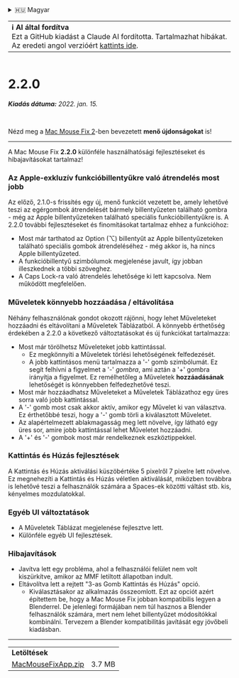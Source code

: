 <details>
<summary>🇭🇺 Magyar</summary>

[🇬🇧 English (GitHub)](https://github.com/noah-nuebling/mac-mouse-fix/releases/tag/2.2.0)\
[🇦🇩 Català](https://redirect.macmousefix.com/?target=mmf-release&tag=2.2.0&locale=ca)\
[🇩🇪 Deutsch](https://redirect.macmousefix.com/?target=mmf-release&tag=2.2.0&locale=de)\
[🇪🇸 Español](https://redirect.macmousefix.com/?target=mmf-release&tag=2.2.0&locale=es)\
[🇫🇷 Français](https://redirect.macmousefix.com/?target=mmf-release&tag=2.2.0&locale=fr)\
[🇮🇩 Indonesia](https://redirect.macmousefix.com/?target=mmf-release&tag=2.2.0&locale=id)\
[🇮🇹 Italiano](https://redirect.macmousefix.com/?target=mmf-release&tag=2.2.0&locale=it)\
**🇭🇺 Magyar**\
[🇳🇱 Nederlands](https://redirect.macmousefix.com/?target=mmf-release&tag=2.2.0&locale=nl)\
[🇵🇱 Polski](https://redirect.macmousefix.com/?target=mmf-release&tag=2.2.0&locale=pl)\
[🇧🇷 Português (Brasil)](https://redirect.macmousefix.com/?target=mmf-release&tag=2.2.0&locale=pt-BR)\
[🇵🇹 Português (Portugal)](https://redirect.macmousefix.com/?target=mmf-release&tag=2.2.0&locale=pt-PT)\
[🇷🇴 Română](https://redirect.macmousefix.com/?target=mmf-release&tag=2.2.0&locale=ro)\
[🇸🇪 Svenska](https://redirect.macmousefix.com/?target=mmf-release&tag=2.2.0&locale=sv)\
[🇻🇳 Tiếng Việt](https://redirect.macmousefix.com/?target=mmf-release&tag=2.2.0&locale=vi)\
[🇹🇷 Türkçe](https://redirect.macmousefix.com/?target=mmf-release&tag=2.2.0&locale=tr)\
[🇨🇿 Čeština](https://redirect.macmousefix.com/?target=mmf-release&tag=2.2.0&locale=cs)\
[🇬🇷 Ελληνικά](https://redirect.macmousefix.com/?target=mmf-release&tag=2.2.0&locale=el)\
[🇷🇺 Русский](https://redirect.macmousefix.com/?target=mmf-release&tag=2.2.0&locale=ru)\
[🇺🇦 Українська](https://redirect.macmousefix.com/?target=mmf-release&tag=2.2.0&locale=uk)\
[🇮🇱 עברית](https://redirect.macmousefix.com/?target=mmf-release&tag=2.2.0&locale=he)\
[🇸🇦 العربية](https://redirect.macmousefix.com/?target=mmf-release&tag=2.2.0&locale=ar)\
[🇮🇳 हिन्दी](https://redirect.macmousefix.com/?target=mmf-release&tag=2.2.0&locale=hi)\
[🇹🇭 ไทย](https://redirect.macmousefix.com/?target=mmf-release&tag=2.2.0&locale=th)\
[🇨🇳 中文 (简体)](https://redirect.macmousefix.com/?target=mmf-release&tag=2.2.0&locale=zh-Hans)\
[🇨🇳 中文 (繁體)](https://redirect.macmousefix.com/?target=mmf-release&tag=2.2.0&locale=zh-Hant)\
[🇭🇰 中文（香港)](https://redirect.macmousefix.com/?target=mmf-release&tag=2.2.0&locale=zh-HK)\
[🇯🇵 日本語](https://redirect.macmousefix.com/?target=mmf-release&tag=2.2.0&locale=ja)\
[🇰🇷 한국어](https://redirect.macmousefix.com/?target=mmf-release&tag=2.2.0&locale=ko)\
[Help translate Mac Mouse Fix to different languages!](https://github.com/noah-nuebling/mac-mouse-fix/discussions/731)
</details>
<table align=><td>
<b>ℹ️ AI által fordítva</b><br>
Ezt a GitHub kiadást a Claude AI fordította. Tartalmazhat hibákat.<br>
Az eredeti angol verzióért <a href="https://github.com/noah-nuebling/mac-mouse-fix/releases/tag/2.2.0">kattints ide</a>.
</td></table>

<table></table>

# 2.2.0
***Kiadás dátuma:** 2022. jan. 15.*

<br>

Nézd meg a [Mac Mouse Fix 2](https://redirect.macmousefix.com/?target=mmf-release&tag=2.0.0&locale=hu)-ben bevezetett **menő újdonságokat** is!

---

A Mac Mouse Fix **2.2.0** különféle használhatósági fejlesztéseket és hibajavításokat tartalmaz!

### Az Apple-exkluzív funkcióbillentyűkre való átrendelés most jobb

Az előző, 2.1.0-s frissítés egy új, menő funkciót vezetett be, amely lehetővé teszi az egérgombok átrendelését bármely billentyűzeten található gombra - még az Apple billentyűzeteken található speciális funkcióbillentyűkre is. A 2.2.0 további fejlesztéseket és finomításokat tartalmaz ehhez a funkcióhoz:

- Most már tarthatod az Option (⌥) billentyűt az Apple billentyűzeteken található speciális gombok átrendeléséhez - még akkor is, ha nincs Apple billentyűzeted.
- A funkcióbillentyű szimbólumok megjelenése javult, így jobban illeszkednek a többi szöveghez.
- A Caps Lock-ra való átrendelés lehetősége ki lett kapcsolva. Nem működött megfelelően.

### Műveletek könnyebb hozzáadása / eltávolítása

Néhány felhasználónak gondot okozott rájönni, hogy lehet Műveleteket hozzáadni és eltávolítani a Műveletek Táblázatból. A könnyebb érthetőség érdekében a 2.2.0 a következő változtatásokat és új funkciókat tartalmazza:

- Most már törölhetsz Műveleteket jobb kattintással.
  - Ez megkönnyíti a Műveletek törlési lehetőségének felfedezését.
  - A jobb kattintásos menü tartalmazza a '-' gomb szimbólumát. Ez segít felhívni a figyelmet a '-' _gombra_, ami aztán a '+' gombra irányítja a figyelmet. Ez remélhetőleg a Műveletek **hozzáadásának** lehetőségét is könnyebben felfedezhetővé teszi.
- Most már hozzáadhatsz Műveleteket a Műveletek Táblázathoz egy üres sorra való jobb kattintással.
- A '-' gomb most csak akkor aktív, amikor egy Művelet ki van választva. Ez érthetőbbé teszi, hogy a '-' gomb törli a kiválasztott Műveletet.
- Az alapértelmezett ablakmagasság meg lett növelve, így látható egy üres sor, amire jobb kattintással lehet Műveletet hozzáadni.
- A '+' és '-' gombok most már rendelkeznek eszköztippekkel.

### Kattintás és Húzás fejlesztések

A Kattintás és Húzás aktiválási küszöbértéke 5 pixelről 7 pixelre lett növelve. Ez megnehezíti a Kattintás és Húzás véletlen aktiválását, miközben továbbra is lehetővé teszi a felhasználók számára a Spaces-ek közötti váltást stb. kis, kényelmes mozdulatokkal.

### Egyéb UI változtatások

- A Műveletek Táblázat megjelenése fejlesztve lett.
- Különféle egyéb UI fejlesztések.

### Hibajavítások

- Javítva lett egy probléma, ahol a felhasználói felület nem volt kiszürkítve, amikor az MMF letiltott állapotban indult.
- Eltávolítva lett a rejtett "3-as Gomb Kattintás és Húzás" opció.
  - Kiválasztásakor az alkalmazás összeomlott. Ezt az opciót azért építettem be, hogy a Mac Mouse Fix jobban kompatibilis legyen a Blenderrel. De jelenlegi formájában nem túl hasznos a Blender felhasználók számára, mert nem lehet billentyűzet módosítókkal kombinálni. Tervezem a Blender kompatibilitás javítását egy jövőbeli kiadásban.

---

<table align="start">
<tr>
    <td colspan=2>
        <b>Letöltések</b>
    </td>
</tr>
<tr>
    <td><a href="https://github.com/noah-nuebling/mac-mouse-fix/releases/download/2.2.0/MacMouseFixApp.zip">MacMouseFixApp.zip</a></td>
    <td>3.7 MB</td>
</tr>
</table>